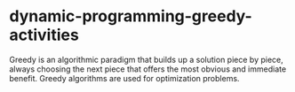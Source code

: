# dynamic-programming-greedy-activities
Greedy is an algorithmic paradigm that builds up a solution piece by piece, always choosing the next piece that offers the most obvious and immediate benefit. Greedy algorithms are used for optimization problems. 
